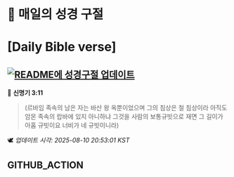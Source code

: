 # 🙏 매일의 성경 구절
# [Daily Bible verse]
## [![README에 성경구절 업데이트](https://github.com/DONGSUKA/first_test/actions/workflows/update-readme-bible.yml/badge.svg)](https://github.com/DONGSUKA/first_test/actions/workflows/update-readme-bible.yml)
<!-- START_BIBLE_VERSE -->
📖 **신명기 3:11**
> (르바임 족속의 남은 자는 바산 왕 옥뿐이었으며 그의 침상은 철 침상이라 아직도 암몬 족속의 랍바에 있지 아니하냐 그것을 사람의 보통규빗으로 재면 그 길이가 아홉 규빗이요 너비가 네 규빗이니라)

🕊️ _업데이트 시각: 2025-08-10 20:53:01 KST_
  <!-- END_BIBLE_VERSE -->
## GITHUB_ACTION
